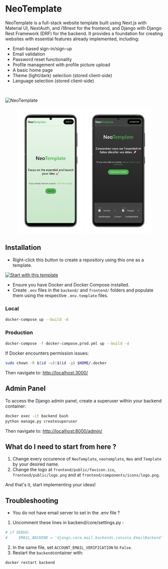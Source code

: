 # NeoTemplate

NeoTemplate is a full-stack website template built using Next.js with Material UI, NextAuth, and i18next for the frontend, and Django with Django Rest Framework (DRF) for the backend. It provides a foundation for creating websites with essential features already implemented, including:

- Email-based sign-in/sign-up
- Email validation
- Password reset functionality
- Profile management with profile picture upload
- A basic home page
- Theme (light/dark) selection (stored client-side)
- Language selection (stored client-side)

<br>

![NeoTemplate](/docs/images/neotemplate.gif)

<p align="center">
<img clear="left" height="400" src="./docs/images/mobile.png">
<img clear="right" height="400" src="./docs/images/dark_mobile.png">
</p>


## Installation

- Right-click this button to create a repository using this one as a template.

[![Start with this template](https://img.shields.io/badge/Click_Me!-37a779)](https://github.com/new?template_owner=thomassimmers&template_name=NeoTemplate&owner=%40me&name=NeoTemplate&description=My+clone+repository&visibility=public)

- Ensure you have Docker and Docker Compose installed.
- Create `.env` files in the `backend/` and `frontend/` folders and populate them using the respective `.env.template` files.

### Local

```bash
docker-compose up --build -d
```

### Production

```bash
docker-compose -f docker-compose.prod.yml up --build -d
```

If Docker encounters permission issues:

```bash
sudo chown -R $(id -u):$(id -g) $HOME/.docker
```

Then navigate to: [http://localhost:3000/](http://localhost:3000/)

## Admin Panel

To access the Django admin panel, create a superuser within your backend container:

```bash
docker exec -it backend bash
python manage.py createsuperuser
```

Then navigate to: [http://localhost:8000/admin/](http://localhost:8000/admin/)

## What do I need to start from here ?

1. Change every occurence of `NeoTemplate`, `neotemplate`, `Neo` and `Template` by your desired name.
2. Change the logo at `frontend/public/favicon.ico`, `frontend/public/logo.png` and at `frontend/components/icons/logo.png`.

And that's it, start implementing your ideas!

## Troubleshooting

- You do not have email server to set in the .env file ?

1. Uncomment these lines in backend/core/settings.py :

```python
# if DEBUG:
#     EMAIL_BACKEND = 'django.core.mail.backends.console.EmailBackend'
```

2. In the same file, set `ACCOUNT_EMAIL_VERIFICATION` to `False`.
3. Restart the `backend`container with:

```bash
docker restart backend
```
